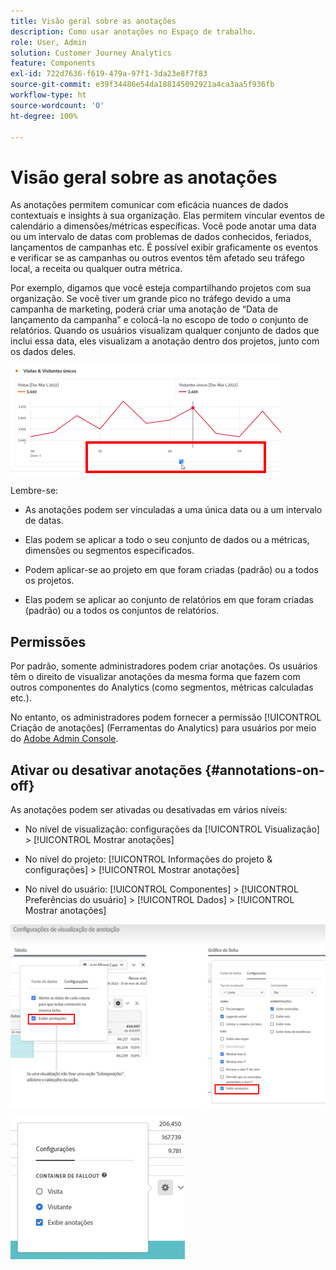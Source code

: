 ```yaml
---
title: Visão geral sobre as anotações
description: Como usar anotações no Espaço de trabalho.
role: User, Admin
solution: Customer Journey Analytics
feature: Components
exl-id: 722d7636-f619-479a-97f1-3da23e8f7f83
source-git-commit: e39f34486e54da188145092921a4ca3aa5f936fb
workflow-type: ht
source-wordcount: '0'
ht-degree: 100%

---
```


# Visão geral sobre as anotações

As anotações permitem comunicar com eficácia nuances de dados contextuais e insights à sua organização. Elas permitem vincular eventos de calendário a dimensões/métricas específicas. Você pode anotar uma data ou um intervalo de datas com problemas de dados conhecidos, feriados, lançamentos de campanhas etc. É possível exibir graficamente os eventos e verificar se as campanhas ou outros eventos têm afetado seu tráfego local, a receita ou qualquer outra métrica.

Por exemplo, digamos que você esteja compartilhando projetos com sua organização. Se você tiver um grande pico no tráfego devido a uma campanha de marketing, poderá criar uma anotação de “Data de lançamento da campanha” e colocá-la no escopo de todo o conjunto de relatórios. Quando os usuários visualizam qualquer conjunto de dados que inclui essa data, eles visualizam a anotação dentro dos projetos, junto com os dados deles.

![](assets/multi-day.png)

Lembre-se:

* As anotações podem ser vinculadas a uma única data ou a um intervalo de datas.

* Elas podem se aplicar a todo o seu conjunto de dados ou a métricas, dimensões ou segmentos especificados.

* Podem aplicar-se ao projeto em que foram criadas (padrão) ou a todos os projetos.

* Elas podem se aplicar ao conjunto de relatórios em que foram criadas (padrão) ou a todos os conjuntos de relatórios.

## Permissões

Por padrão, somente administradores podem criar anotações. Os usuários têm o direito de visualizar anotações da mesma forma que fazem com outros componentes do Analytics (como segmentos, métricas calculadas etc.).

No entanto, os administradores podem fornecer a permissão [!UICONTROL Criação de anotações] (Ferramentas do Analytics) para usuários por meio do [Adobe Admin Console](https://experienceleague.adobe.com/docs/analytics/admin/admin-console/permissions/analytics-tools.html?lang=pt-BR).

## Ativar ou desativar anotações {#annotations-on-off}

As anotações podem ser ativadas ou desativadas em vários níveis:

* No nível de visualização: configurações da [!UICONTROL Visualização] > [!UICONTROL Mostrar anotações]

* No nível do projeto: [!UICONTROL Informações do projeto &amp; configurações] > [!UICONTROL Mostrar anotações]

* No nível do usuário: [!UICONTROL Componentes] > [!UICONTROL Preferências do usuário] > [!UICONTROL Dados] > [!UICONTROL Mostrar anotações]

![](assets/show-ann.png)

![](assets/show-ann2.png)
